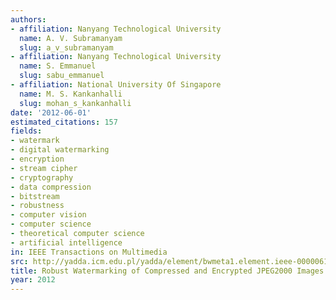 ```yaml
---
authors:
- affiliation: Nanyang Technological University
  name: A. V. Subramanyam
  slug: a_v_subramanyam
- affiliation: Nanyang Technological University
  name: S. Emmanuel
  slug: sabu_emmanuel
- affiliation: National University Of Singapore
  name: M. S. Kankanhalli
  slug: mohan_s_kankanhalli
date: '2012-06-01'
estimated_citations: 157
fields:
- watermark
- digital watermarking
- encryption
- stream cipher
- cryptography
- data compression
- bitstream
- robustness
- computer vision
- computer science
- theoretical computer science
- artificial intelligence
in: IEEE Transactions on Multimedia
src: http://yadda.icm.edu.pl/yadda/element/bwmeta1.element.ieee-000006112232
title: Robust Watermarking of Compressed and Encrypted JPEG2000 Images
year: 2012
---
```


